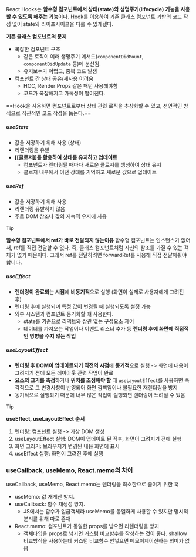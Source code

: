React Hooks는 **함수형 컴포넌트에서 상태(state)와 생명주기(lifecycle) 기능을 사용할 수 있도록 해주는 기능**이다. Hook를 이용하여 기존 클래스 컴포넌트 기반의 코드 작성 없이 state와 라이프사이클을 다룰 수 있게됐다.

**기존 클래스 컴포넌트의 문제**
- 복잡한 컴포넌트 구조
	- 같은 로직이 여러 생명주기 메서드(`componentDidMount`, `componentDidUpdate` 등)에 분산됨.
	- 유지보수가 어렵고, 중복 코드 발생
- 컴포넌트 간 상태 공유/재사용 어려움
	- HOC, Render Props 같은 패턴 사용해야함
	- 코드가 복잡해지고 가독성이 떨어진다.

==Hook을 사용하면 컴포넌트로부터 상태 관련 로직을 추상화할 수 있고, 선언적인 방식으로 직관적인 코드 작성을 돕는다.==

##### useState
- 값을 저장하기 위해 사용 (상태)
- 리렌더링을 유발
- **[[클로저]]를 활용하여 상태를 유지하고 업데이트**
	- 컴포넌트가 렌더링될 때마다 새로운 클로저를 생성하여 상태 유지
	- 클로저 내부에서 이전 상태를 기억하고 새로운 값으로 업데이트
##### useRef
- 값을 저장하기 위해 사용
- 리렌더링 유발하지 않음
- 주로 DOM 참조나 값의 지속적 유지에 사용
>[!tip]
>**함수형 컴포넌트에서 ref가 바로 전달되지 않는이유**
>함수형 컴포넌트는 인스턴스가 없어서, ref를 직접 전달할 수 없다. 즉, 클래스 컴포넌트처럼 자신의 참조를 가질 수 있는 객체가 없기 때문이다. 그래서 ref를 전달하려면 forwardRef를 사용해 직접 전달해줘야 합니다.

##### useEffect
- **렌더링이 완료되는 시점**에 **비동기적**으로 실행 (화면이 실제로 사용자에게 그려진 후)
- 렌더링 후에 실행되며 특정 값이 변경될 때 실행되도록 설정 가능
- 외부 시스템과 컴포넌트 동기화할 떄 사용한다.
	- state를 기준으로 리액트와 상관 없는 구성요소 제어
	- 데이터를 가져오는 작업이나 이벤트 리스너 추가 등 **렌더링 후에 화면에 직접적인 영향을 주지 않는 작업**

##### useLayoutEffect
- **렌더링 후 DOM이 업데이트되기 직전의 시점**에 **동기적**으로 실행 -> 화면에 내용이 그려지기 전에 모든 레이아웃 관련 작업이 완료
- **요소의 크기를 측정**하거나 **위치를 조정해야 할** 때 `useLayoutEffect`를 사용하면 즉각적으로 그 변경사항이 반영되어 화면 깜빡임이나 불필요한 재렌더링을 방지
- 동기적으로 실행되기 때문에 너무 많은 작업이 실행되면 렌더링이 느려질 수 있음

>[!tip]
>**useEffect, useLayoutEffect 순서**
>1. 렌더링: 컴포넌트 실행 -> 가상 DOM 생성
>2. useLayoutEffect 실행: DOM이 업데이트 된 직후, 화면이 그려지기 전에 실행
>3. 화면 그리기: 브라우저가 변경된 내용 화면에 표시
>4. useEffect 실행: 화면이 그려진 후에 실행


### useCallback, useMemo, React.memo의 차이
useCallback, useMemo, React.memo는 렌더링을 최소한으로 줄이기 위한 훅

- useMemo: 값 재계산 방지.
- useCallback: 함수 재생성 방지.
	- JS에서는 함수가 일급객체라 useMemo를 동일하게 사용할 수 있지만 명시적 분리를 위해 따로 존재
- React.memo: 컴포넌트가 동일한 props를 받으면 리렌더링을 방지
    - 객채타입을 props로 넘기면 커스텀 비교함수를 작성하는 것이 좋다. shallow 비교방식을 사용하는데 커스텀 비교함수 안넣으면 메모이제이션하는 의미가 없음